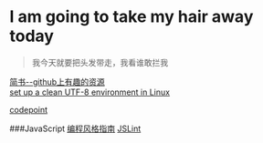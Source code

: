 # I am going to take my hair away today
> 我今天就要把头发带走，我看谁敢拦我

[简书--github上有趣的资源](https://www.jianshu.com/c/e2a2a0073e2d)  
[set up a clean UTF-8 environment in Linux](https://perlgeek.de/en/article/set-up-a-clean-utf8-environment)

[codepoint](http://www.unicode.org/charts)

###JavaScript
[编程风格指南](http://javascript.crockford.com/code.html)
[JSLint](http://www.jslint.com)
